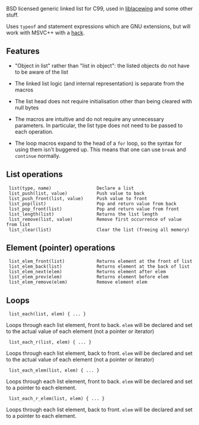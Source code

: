 
BSD licensed generic linked list for C99, used in [liblacewing][1] and some
other stuff.

Uses `typeof` and statement expressions which are GNU extensions, but will work
with MSVC++ with a [hack][2].

[1]: https://github.com/udp/lacewing
[2]: https://raw.github.com/mozilla/rust/master/src/rt/msvc/typeof.h

Features
--------

   * "Object in list" rather than "list in object": the listed objects do not
     have to be aware of the list

   * The linked list logic (and internal representation) is separate from the
     macros

   * The list head does not require initialisation other than being cleared
     with null bytes

   * The macros are intuitive and do not require any unnecessary parameters.
     In particular, the list type does not need to be passed to each operation.

   * The loop macros expand to the head of a `for` loop, so the syntax for
     using them isn't buggered up.  This means that one can use `break` and
     `continue` normally.

List operations
---------------

     list(type, name)                 Declare a list
     list_push(list, value)           Push value to back
     list_push_front(list, value)     Push value to front
     list_pop(list)                   Pop and return value from back
     list_pop_front(list)             Pop and return value from front
     list_length(list)                Returns the list length
     list_remove(list, value)         Remove first occurrence of value from list
     list_clear(list)                 Clear the list (freeing all memory)

Element (pointer) operations
---------------------------- 

     list_elem_front(list)            Returns element at the front of list
     list_elem_back(list)             Returns element at the back of list
     list_elem_next(elem)             Returns element after elem
     list_elem_prev(elem)             Returns element before elem
     list_elem_remove(elem)           Remove element elem

Loops
-----

     list_each(list, elem) { ... }

Loops through each list element, front to back.  `elem` will be declared and
set to the actual value of each element (not a pointer or iterator)
                     
     list_each_r(list, elem) { ... }

Loops through each list element, back to front.  `elem` will be declared and
set to the actual value of each element (not a pointer or iterator)

     list_each_elem(list, elem) { ... }

Loops through each list element, front to back.  `elem` will be declared and
set to a pointer to each element.
                     
     list_each_r_elem(list, elem) { ... }

Loops through each list element, back to front.  `elem` will be declared and
set to a pointer to each element.

